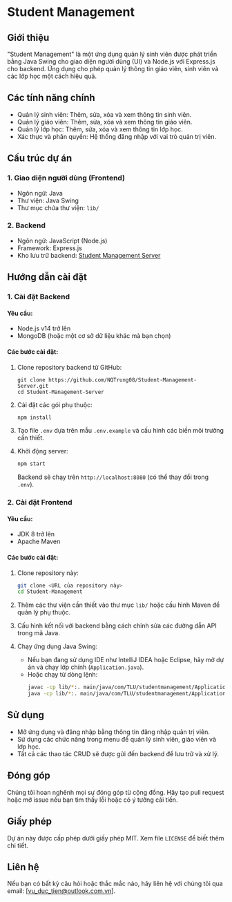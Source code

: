 # Student Management

## Giới thiệu

"Student Management" là một ứng dụng quản lý sinh viên được phát triển bằng Java Swing cho giao diện người dùng (UI) và Node.js với Express.js cho backend. Ứng dụng cho phép quản lý thông tin giáo viên, sinh viên và các lớp học một cách hiệu quả.

## Các tính năng chính

- Quản lý sinh viên: Thêm, sửa, xóa và xem thông tin sinh viên.
- Quản lý giáo viên: Thêm, sửa, xóa và xem thông tin giáo viên.
- Quản lý lớp học: Thêm, sửa, xóa và xem thông tin lớp học.
- Xác thực và phân quyền: Hệ thống đăng nhập với vai trò quản trị viên.

## Cấu trúc dự án

### 1. Giao diện người dùng (Frontend)

- Ngôn ngữ: Java
- Thư viện: Java Swing
- Thư mục chứa thư viện: `lib/`

### 2. Backend

- Ngôn ngữ: JavaScript (Node.js)
- Framework: Express.js
- Kho lưu trữ backend: [Student Management Server](https://github.com/NQTrung08/Student-Management-Server)

## Hướng dẫn cài đặt

### 1. Cài đặt Backend

#### Yêu cầu:
- Node.js v14 trở lên
- MongoDB (hoặc một cơ sở dữ liệu khác mà bạn chọn)

#### Các bước cài đặt:

1. Clone repository backend từ GitHub:
   ```bassh
   git clone https://github.com/NQTrung08/Student-Management-Server.git
   cd Student-Management-Server
   ```

2. Cài đặt các gói phụ thuộc:
   ```bash
   npm install
   ```

3. Tạo file `.env` dựa trên mẫu `.env.example` và cấu hình các biến môi trường cần thiết.

4. Khởi động server:
   ```bash
   npm start
   ```

   Backend sẽ chạy trên `http://localhost:8080` (có thể thay đổi trong `.env`).

### 2. Cài đặt Frontend

#### Yêu cầu:
- JDK 8 trở lên
- Apache Maven

#### Các bước cài đặt:

1. Clone repository này:
   ```bash
   git clone <URL của repository này>
   cd Student-Management
   ```

2. Thêm các thư viện cần thiết vào thư mục `lib/` hoặc cấu hình Maven để quản lý phụ thuộc.

3. Cấu hình kết nối với backend bằng cách chỉnh sửa các đường dẫn API trong mã Java.

4. Chạy ứng dụng Java Swing:
   - Nếu bạn đang sử dụng IDE như IntelliJ IDEA hoặc Eclipse, hãy mở dự án và chạy lớp chính (`Application.java`).
   - Hoặc chạy từ dòng lệnh:
     ```bash
     javac -cp lib/*:. main/java/com/TLU/studentmanagement/Application.java
     java -cp lib/*:. main/java/com/TLU/studentmanagement/Application
     ```

## Sử dụng

- Mở ứng dụng và đăng nhập bằng thông tin đăng nhập quản trị viên.
- Sử dụng các chức năng trong menu để quản lý sinh viên, giáo viên và lớp học.
- Tất cả các thao tác CRUD sẽ được gửi đến backend để lưu trữ và xử lý.

## Đóng góp

Chúng tôi hoan nghênh mọi sự đóng góp từ cộng đồng. Hãy tạo pull request hoặc mở issue nếu bạn tìm thấy lỗi hoặc có ý tưởng cải tiến.

## Giấy phép

Dự án này được cấp phép dưới giấy phép MIT. Xem file `LICENSE` để biết thêm chi tiết.

## Liên hệ

Nếu bạn có bất kỳ câu hỏi hoặc thắc mắc nào, hãy liên hệ với chúng tôi qua email: [vu_duc_tien@outlook.com.vn].

